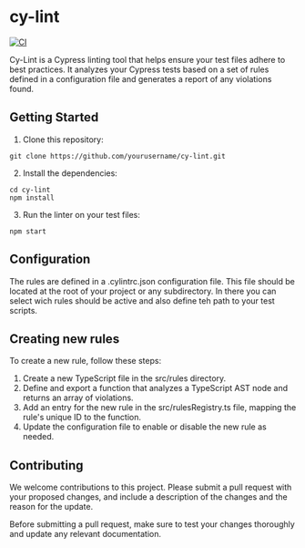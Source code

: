 # cy-lint

[![CI](https://github.com/Rlyehan/cy-lint/actions/workflows/main.yml/badge.svg?branch=main)](https://github.com/Rlyehan/cy-lint/actions/workflows/main.yml)

Cy-Lint is a Cypress linting tool that helps ensure your test files adhere to best practices. It analyzes your Cypress tests based on a set of rules defined in a configuration file and generates a report of any violations found.

## Getting Started

1. Clone this repository:

```
git clone https://github.com/yourusername/cy-lint.git
```

2. Install the dependencies:

```
cd cy-lint
npm install
```

3. Run the linter on your test files:

```
npm start 
```

## Configuration

The rules are defined in a .cylintrc.json configuration file. This file should be located at the root of your project or any subdirectory.
In there you can select wich rules should be active and also define teh path to your test scripts.

## Creating new rules

To create a new rule, follow these steps:

1. Create a new TypeScript file in the src/rules directory.
2. Define and export a function that analyzes a TypeScript AST node and returns an array of violations.
3. Add an entry for the new rule in the src/rulesRegistry.ts file, mapping the rule's unique ID to the function.
4. Update the configuration file to enable or disable the new rule as needed.

## Contributing

We welcome contributions to this project. Please submit a pull request with your proposed changes, and include a description of the changes and the reason for the update.

Before submitting a pull request, make sure to test your changes thoroughly and update any relevant documentation.
